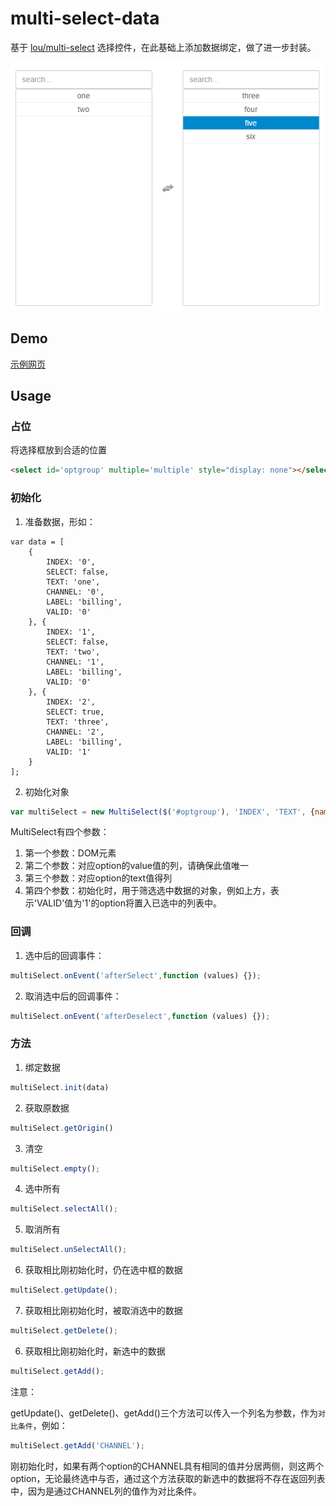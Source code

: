 # multi-select-data
基于 [lou/multi-select](https://github.com/lou/multi-select/) 选择控件，在此基础上添加数据绑定，做了进一步封装。

![select.bmp](images/select.bmp)

## Demo

[示例网页](https://zhizuqiu.github.io/demo/multi-select-data/)

## Usage

### 占位
将选择框放到合适的位置
```html
<select id='optgroup' multiple='multiple' style="display: none"></select>
```

### 初始化
1. 准备数据，形如：
```
var data = [
    {
        INDEX: '0',
        SELECT: false,
        TEXT: 'one',
        CHANNEL: '0',
        LABEL: 'billing',
        VALID: '0'
    }, {
        INDEX: '1',
        SELECT: false,
        TEXT: 'two',
        CHANNEL: '1',
        LABEL: 'billing',
        VALID: '0'
    }, {
        INDEX: '2',
        SELECT: true,
        TEXT: 'three',
        CHANNEL: '2',
        LABEL: 'billing',
        VALID: '1'
    }
];
```
2. 初始化对象
```javascript
var multiSelect = new MultiSelect($('#optgroup'), 'INDEX', 'TEXT', {name: 'VALID', select: '1'});
```
MultiSelect有四个参数：
1. 第一个参数：DOM元素
2. 第二个参数：对应option的value值的列，请确保此值唯一
3. 第三个参数：对应option的text值得列
4. 第四个参数：初始化时，用于筛选选中数据的对象，例如上方，表示'VALID'值为'1'的option将置入已选中的列表中。

### 回调
1. 选中后的回调事件：
```javascript
multiSelect.onEvent('afterSelect',function (values) {});
```
2. 取消选中后的回调事件：
```javascript
multiSelect.onEvent('afterDeselect',function (values) {});
```

### 方法

1. 绑定数据
```javascript
multiSelect.init(data)
```

2. 获取原数据
```javascript
multiSelect.getOrigin()
```

3. 清空
```javascript
multiSelect.empty();
```

4. 选中所有
```javascript
multiSelect.selectAll();
```

5. 取消所有
```javascript
multiSelect.unSelectAll();
```

6. 获取相比刚初始化时，仍在选中框的数据
```javascript
multiSelect.getUpdate();
```

7. 获取相比刚初始化时，被取消选中的数据
```javascript
multiSelect.getDelete();
```

6. 获取相比刚初始化时，新选中的数据
```javascript
multiSelect.getAdd();
```

注意：

getUpdate()、getDelete()、getAdd()三个方法可以传入一个列名为参数，作为`对比条件`，例如：
```javascript
multiSelect.getAdd('CHANNEL');
```
刚初始化时，如果有两个option的CHANNEL具有相同的值并分居两侧，则这两个option，无论最终选中与否，通过这个方法获取的新选中的数据将不存在返回列表中，因为是通过CHANNEL列的值作为对比条件。